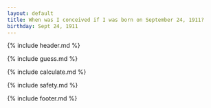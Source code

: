 ```yaml
---
layout: default
title: When was I conceived if I was born on September 24, 1911?
birthday: Sept 24, 1911
---
```


{% include header.md %}

{% include guess.md %}

{% include calculate.md %}

{% include safety.md %}

{% include footer.md %}



